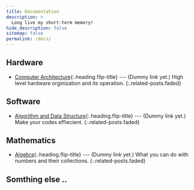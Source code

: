 ```yaml
---
title: Documentation
description: >
  Long live my short-term memory!
hide_description: false
sitemap: false
permalink: /docs/
---
```



## Hardware
* [Computer Architecture]{:.heading.flip-title} --- (Dummy link yet.) High level hardware orginization and its operation.
{:.related-posts.faded}

## Software
* [Algorithm and Data Structure]{:.heading.flip-title} --- (Dummy link yet.) Make your codes effiecient.
{:.related-posts.faded}

## Mathematics
* [Algebra]{:.heading.flip-title} --- (Dummy link yet.) What you can do with numbers and their collections.
{:.related-posts.faded}

## Somthing else ..



[computer architecture]: computer_architecture.md
[algorithm and data structure]: algorithm.md
[algebra]: algebra.md
